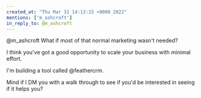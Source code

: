 ```yaml
---
created_at: "Thu Mar 31 14:13:15 +0000 2022"
mentions: ['m_ashcroft']
in_reply_to: @m_ashcroft
---
```


@m_ashcroft What if most of that normal marketing wasn't needed?

I think you've got a good opportunity to scale your business with minimal effort.

I'm building a tool called @feathercrm.

Mind if I DM you with a walk through to see if you'd be interested in seeing if it helps you?